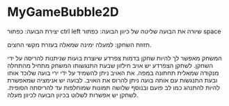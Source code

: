 # MyGameBubble2D

יצירת הבועה: כפתור ctrl left שיורה את הבועה 
שליטה של כיוון הבועה: כפתור space   
 
תזוזת השחקן: למעלה ימינה שמאלה בעזרת מקשי החצים.

המשחק מאפשר לך להיות שחקן בדמות צפרדע שיוצרת בועות שניתנות להריסה על ידי השחקן.
לשחקן הצפרדע יש אויב חילזון שבעת התנגשותו המשחק מתחיל מהתחלה מנקודה שמאלית תחתונה במפה.
את האויב ניתן להשמיד על ידי ירי בועה שלוכד אותו ובעת התנגשות עם אותה בועה ניתן להרוס את האויב.
לבועה יש אנימציה שמאפשרת להיות להתנהג כמו לב פועם ובנוסף שלושה תמונות שמוחלפות עד להריסתה הסופית.
לשחקן יש אפשרות לשלוט בכיוון הבועה לכיוון מעלה.
